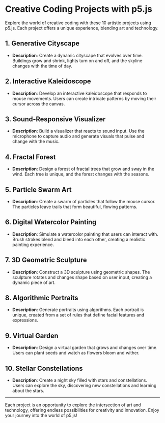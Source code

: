 # Creative Coding Projects with p5.js

Explore the world of creative coding with these 10 artistic projects using p5.js. Each project offers a unique experience, blending art and technology.

## 1. Generative Cityscape
- **Description**: Create a dynamic cityscape that evolves over time. Buildings grow and shrink, lights turn on and off, and the skyline changes with the time of day.

## 2. Interactive Kaleidoscope
- **Description**: Develop an interactive kaleidoscope that responds to mouse movements. Users can create intricate patterns by moving their cursor across the canvas.

## 3. Sound-Responsive Visualizer
- **Description**: Build a visualizer that reacts to sound input. Use the microphone to capture audio and generate visuals that pulse and change with the music.

## 4. Fractal Forest
- **Description**: Design a forest of fractal trees that grow and sway in the wind. Each tree is unique, and the forest changes with the seasons.

## 5. Particle Swarm Art
- **Description**: Create a swarm of particles that follow the mouse cursor. The particles leave trails that form beautiful, flowing patterns.

## 6. Digital Watercolor Painting
- **Description**: Simulate a watercolor painting that users can interact with. Brush strokes blend and bleed into each other, creating a realistic painting experience.

## 7. 3D Geometric Sculpture
- **Description**: Construct a 3D sculpture using geometric shapes. The sculpture rotates and changes shape based on user input, creating a dynamic piece of art.

## 8. Algorithmic Portraits
- **Description**: Generate portraits using algorithms. Each portrait is unique, created from a set of rules that define facial features and expressions.

## 9. Virtual Garden
- **Description**: Design a virtual garden that grows and changes over time. Users can plant seeds and watch as flowers bloom and wither.

## 10. Stellar Constellations
- **Description**: Create a night sky filled with stars and constellations. Users can explore the sky, discovering new constellations and learning about the stars.

---

Each project is an opportunity to explore the intersection of art and technology, offering endless possibilities for creativity and innovation. Enjoy your journey into the world of p5.js!